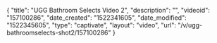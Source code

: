 {
    "title": "UGG Bathroom Selects Video 2",
    "description": "",
    "videoid": "157100286",
    "date_created": "1522341605",
    "date_modified": "1522345605",
    "type": "captivate",
    "layout": "video",
    "url": "\/v\/ugg-bathroomselects-shot2\/157100286"
}